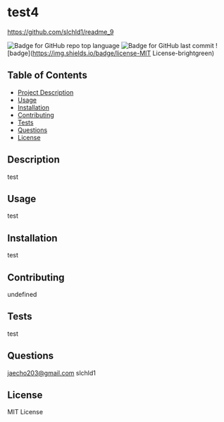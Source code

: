 
# test4
https://github.com/slchld1/readme_9
      
![Badge for GitHub repo top language](https://img.shields.io/github/languages/top/slchld1/readme_9?style=flat&logo=appveyor)
  ![Badge for GitHub last commit](https://img.shields.io/github/last-commit/slchld1/readme_9?style=flat&logo=appveyor)
  ![badge](https://img.shields.io/badge/license-MIT License-brightgreen)<br />
## Table of Contents
- [Project Description](#description)
- [Usage](#usage)
- [Installation](#installation)
- [Contributing](#contributing)
- [Tests](#tests)
- [Questions](#questions)
- [License](#license)

## Description
test

## Usage
test

## Installation
test

## Contributing
undefined

## Tests
test

## Questions
jaecho203@gmail.com
slchld1

## License
MIT License